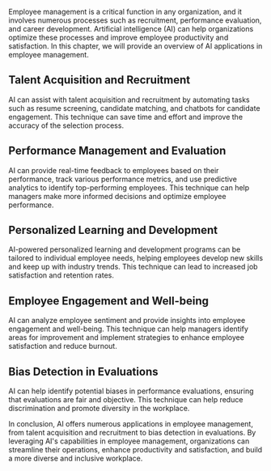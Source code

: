 
Employee management is a critical function in any organization, and it involves numerous processes such as recruitment, performance evaluation, and career development. Artificial intelligence (AI) can help organizations optimize these processes and improve employee productivity and satisfaction. In this chapter, we will provide an overview of AI applications in employee management.

Talent Acquisition and Recruitment
----------------------------------

AI can assist with talent acquisition and recruitment by automating tasks such as resume screening, candidate matching, and chatbots for candidate engagement. This technique can save time and effort and improve the accuracy of the selection process.

Performance Management and Evaluation
-------------------------------------

AI can provide real-time feedback to employees based on their performance, track various performance metrics, and use predictive analytics to identify top-performing employees. This technique can help managers make more informed decisions and optimize employee performance.

Personalized Learning and Development
-------------------------------------

AI-powered personalized learning and development programs can be tailored to individual employee needs, helping employees develop new skills and keep up with industry trends. This technique can lead to increased job satisfaction and retention rates.

Employee Engagement and Well-being
----------------------------------

AI can analyze employee sentiment and provide insights into employee engagement and well-being. This technique can help managers identify areas for improvement and implement strategies to enhance employee satisfaction and reduce burnout.

Bias Detection in Evaluations
-----------------------------

AI can help identify potential biases in performance evaluations, ensuring that evaluations are fair and objective. This technique can help reduce discrimination and promote diversity in the workplace.

In conclusion, AI offers numerous applications in employee management, from talent acquisition and recruitment to bias detection in evaluations. By leveraging AI's capabilities in employee management, organizations can streamline their operations, enhance productivity and satisfaction, and build a more diverse and inclusive workplace.
